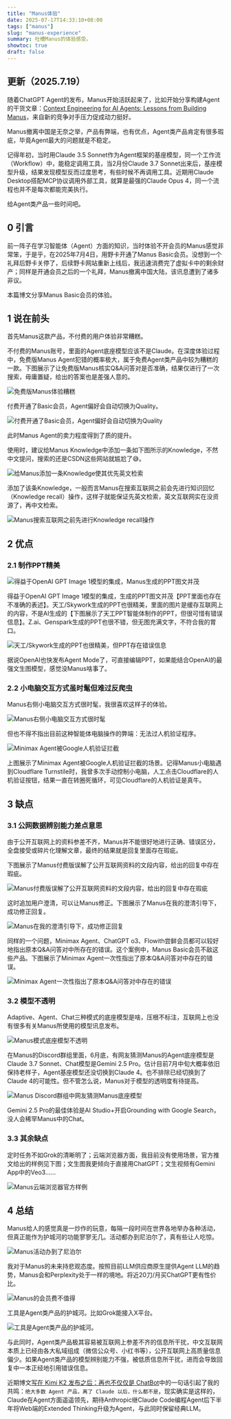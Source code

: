 ```yaml
---
title: "Manus体验"
date: 2025-07-17T14:33:10+08:00
tags: ["manus"]
slug: "manus-experience"
summary: 吐槽Manus的体验感受。
showtoc: true
draft: false
---
```


## 更新（2025.7.19）

随着ChatGPT Agent的发布，Manus开始活跃起来了，比如开始分享构建Agent的干货文章：[Context Engineering for AI Agents: Lessons from Building Manus](https://manus.im/blog/Context-Engineering-for-AI-Agents-Lessons-from-Building-Manus)，来自新的竞争对手压力促成动力挺好。

Manus撤离中国是无奈之举，产品有弊端，也有优点，Agent类产品肯定有很多瑕疵，毕竟Agent最大的问题就是不稳定。

记得年初，当时用Claude 3.5 Sonnet作为Agent框架的基座模型，同一个工作流（Workflow）中，能稳定调用工具，当2月份Claude 3.7 Sonnet出来后，基座模型升级，结果发现模型反而过度思考，有些时候不再调用工具。近期用Claude Desktop搭配MCP协议调用外部工具，就算是最强的Claude Opus 4，同一个流程也并不是每次都能完美执行。

给Agent类产品一些时间吧。

## 0 引言

前一阵子在学习智能体（Agent）方面的知识，当时体验不开会员的Manus感觉非常笨，于是乎，在2025年7月4日，用野卡开通了Manus Basic会员。没想到一个礼拜后野卡关停了，后续野卡网站重新上线后，我迅速消费完了虚拟卡中的剩余财产；同样是开通会员之后的一个礼拜，Manus撤离中国大陆，该讯息遭到了诸多非议。

本篇博文分享Manus Basic会员的体验。

## 1 说在前头

首先Manus这款产品，不付费的用户体验非常糟糕。

不付费的Manus账号，里面的Agent底座模型应该不是Claude。在深度体验过程中，免费版Manus Agent犯错的概率极大，属于免费Agent类产品中较为糟糕的一款。下图展示了让免费版Manus核实Q&A问答对是否准确，结果仅进行了一次搜索，毋庸置疑，给出的答案也是差强人意的。

![免费版Manus体验糟糕](https://cdn.sa.net/2025/07/04/zbdmvYRFQ85MqEJ.webp)

付费开通了Basic会员，Agent偏好会自动切换为Quality。

![付费开通了Basic会员，Agent偏好会自动切换为Quality](https://cdn.sa.net/2025/07/04/ph9vMeWSwxcu5mQ.webp)

此时Manus Agent的卖力程度得到了质的提升。

使用时，建议给Manus Knowledge中添加一条如下图所示的Knowledge，不然中文提问，搜索的还是CSDN这些网站就尴尬了😅。

![给Manus添加一条Knowledge使其优先英文检索](https://cdn.sa.net/2025/07/17/PEOx2k4UnbZs7Iz.webp)

添加了该条Knowledge，一般而言Manus在搜索互联网之前会先进行知识回忆（Knowledge recall）操作，这样子就能保证先英文检索，英文互联网实在没资源了，再中文检索。

![Manus搜索互联网之前先进行Knowledge recall操作](https://cdn.sa.net/2025/07/17/d5aguhyQj89UMEX.webp)

## 2 优点

### 2.1 制作PPT精美

![得益于OpenAI GPT Image 1模型的集成，Manus生成的PPT图文并茂](https://cdn.sa.net/2025/07/17/mfDzkdLHSPQhlWa.webp)

得益于OpenAI GPT Image 1模型的集成，生成的PPT图文并茂【PPT里面也存在不准确的表述】。天工/Skywork生成的PPT也很精美，里面的图片是缓存互联网上的内容，不是AI生成的【下图展示了天工PPT智能体制作的PPT，但很可惜有错误信息】。Z.ai、Genspark生成的PPT也很不错，但无图充满文字，不符合我的胃口。

![天工/Skywork生成的PPT也很精美，但PPT存在错误信息](https://cdn.sa.net/2025/07/17/aeOZuIT2BVKigL1.webp)

据说OpenAI也快发布Agent Mode了，可直接编辑PPT，如果能结合OpenAI的最强文生图模型，感觉没Manus啥事了。

### 2.2 小电脑交互方式虽时髦但难过反爬虫

Manus右侧小电脑交互方式很时髦，我很喜欢这样子的体验。

![Manus右侧小电脑交互方式很时髦](https://cdn.sa.net/2025/07/17/C3sP2phSyxRd7b5.webp)

但也不得不指出目前这种智能体电脑操作的弊端：无法过人机验证程序。

![Minimax Agent被Google人机验证拦截](https://cdn.sa.net/2025/07/17/UmKhxMXV5LtFqvj.webp)

上图展示了Minimax Agent被Google人机验证拦截的场景。记得Manus小电脑遇到Cloudflare Turnstile时，我曾多次手动控制小电脑，人工点击Cloudflare的人机验证按钮，结果一直在转圈死循环，可见Cloudflare的人机验证是真牛。

## 3 缺点

### 3.1 公网数据辨别能力差点意思

由于公开互联网上的资料参差不齐，Manus并不能很好地进行正确、错误区分，全盘接受或碎片化理解文章，最终的结果就是回复里面存在瑕疵。

下图展示了Manus付费版误解了公开互联网资料的文段内容，给出的回复中存在瑕疵。

![Manus付费版误解了公开互联网资料的文段内容，给出的回复中存在瑕疵](https://cdn.sa.net/2025/07/04/dnRyqrmJfWe63Kz.webp)

这时追加用户澄清，可以让Manus修正。下图展示了Manus在我的澄清引导下，成功修正回复。

![Manus在我的澄清引导下，成功修正回复](https://cdn.sa.net/2025/07/04/KDrHj9xa6OkSUqM.webp)

同样的一个问题，Minimax Agent、ChatGPT o3、Flowith尝鲜会员都可以较好地指出原本Q&A问答对中所存在的错误。这个案例中，Manus Basic会员不敌这些产品。下图展示了Minimax Agent一次性指出了原本Q&A问答对中存在的错误。

![Minimax Agent一次性指出了原本Q&A问答对中存在的错误](https://cdn.sa.net/2025/07/04/gaj6OiNsq9MfD2U.webp)

### 3.2 模型不透明

Adaptive、Agent、Chat三种模式的底座模型是啥，压根不标注，互联网上也没有很多有关Manus所使用的模型讯息发布。

![Manus模式底座模型不透明](https://cdn.sa.net/2025/07/17/WphUsbGtNIT2wZ9.webp)

在Manus的Discord群组里面，6月底，有网友猜测Manus的Agent底座模型是Claude 3.7 Sonnet、Chat模型是Gemini 2.5 Pro。估计目前7月中旬大概率依旧保持老样子，Agent基座模型还没切换到Claude 4。也不排除已经切换到了Claude 4的可能性。但不管怎么说，Manus对于模型的透明度有待提高。

![Manus Discord群组中网友猜测Manus底座模型](https://cdn.sa.net/2025/07/17/65Uea4WQRlfEcKN.webp)

Gemini 2.5 Pro的最佳体验是AI Studio+开启Grounding with Google Search，没人会稀罕Manus中的Chat。

### 3.3 其余缺点

定时任务不如Grok的清晰明了；云端浏览器方面，我目前没有使用场景，官方推文给出的样例见下图；文生图我更倾向于直接用ChatGPT；文生视频有Gemini App中的Veo3......

![Manus云端浏览器官方样例](https://cdn.sa.net/2025/07/17/tuKs1F6SjDnaI3X.webp)

## 4 总结

Manus给人的感觉真是一炒作的玩意，每隔一段时间在世界各地举办各种活动，但真正能作为护城河的功能寥寥无几。活动都办到尼泊尔了，真有些让人吃惊。

![Manus活动办到了尼泊尔](https://cdn.sa.net/2025/07/17/gW8YJ26hPVbofvX.webp)

我对于Manus的未来持悲观态度。按照目前LLM供应商原生提供Agent LLM的趋势，Manus会和Perplexity处于一样的境地。将近20刀/月买ChatGPT更有性价比。

![Manus的会员费不值得](https://cdn.sa.net/2025/07/17/Fk86bZO9fKaTqgl.webp)

工具是Agent类产品的护城河。比如Grok能接入X平台。

![工具是Agent类产品的护城河。](https://cdn.sa.net/2025/07/17/QFhVnt1ocmbwuqX.webp)

与此同时，Agent类产品极其容易被互联网上参差不齐的信息所干扰，中文互联网本质上已经由各大私域组成（微信公众号、小红书等），公开互联网上高质量信息偏少。如果Agent类产品的模型辨别能力不强，被低质信息所干扰，进而会导致回复中一本正经地引用错误信息。

近期博文[写在 Kimi K2 发布之后：再也不仅仅是 ChatBot](https://bigeagle.me/2025/07/kimi-k2/)中的一句话引起了我的共鸣：`绝大多数 Agent 产品，离了 Claude 以后，什么都不是`，现实确实是这样的，Claude在Agent方面遥遥领先，期待Anthropic继Claude Code编程Agent后下半年将Web端的Extended Thinking升级为Agent，与此同时保留经典LLM。
